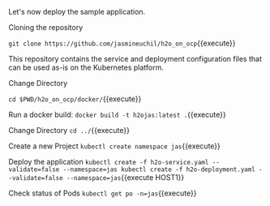 Let's now deploy the sample application.

Cloning the repository

`git clone https://github.com/jasmineuchil/h2o_on_ocp`{{execute}}

This repository contains the service and deployment configuration files that can be used as-is on the  Kubernetes platform.

Change Directory

`cd $PWD/h2o_on_ocp/docker/`{{execute}}

Run a docker build:
 `docker build -t h2ojas:latest .`{{execute}}

Change Directory
`cd ../`{{execute}}

Create a new Project
`kubectl create namespace jas`{{execute}}

Deploy the application
 `kubectl create -f h2o-service.yaml --validate=false --namespace=jas
 kubectl create -f h2o-deployment.yaml --validate=false --namespace=jas`{{execute HOST1}}


Check status of Pods
`kubectl get po -n=jas`{{execute}}

